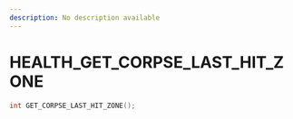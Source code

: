 ```yaml
---
description: No description available 
---
```


# HEALTH\_GET_CORPSE_LAST_HIT_ZONE

```cpp
int GET_CORPSE_LAST_HIT_ZONE();
```